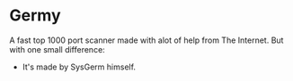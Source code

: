 # Germy
A fast top 1000 port scanner made with alot of help from The Internet.
But with one small difference:
- It's made by SysGerm himself.
